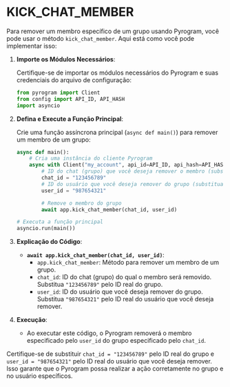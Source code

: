 # KICK_CHAT_MEMBER
Para remover um membro específico de um grupo usando Pyrogram, você pode usar o método `kick_chat_member`. Aqui está como você pode implementar isso:

1. **Importe os Módulos Necessários**:

   Certifique-se de importar os módulos necessários do Pyrogram e suas credenciais do arquivo de configuração:

   ```python
   from pyrogram import Client
   from config import API_ID, API_HASH
   import asyncio
   ```

2. **Defina e Execute a Função Principal**:

   Crie uma função assíncrona principal (`async def main()`) para remover um membro de um grupo:

   ```python
   async def main():
       # Cria uma instância do cliente Pyrogram
       async with Client("my_account", api_id=API_ID, api_hash=API_HASH) as app:
           # ID do chat (grupo) que você deseja remover o membro (substitua com o ID real do chat)
           chat_id = "123456789"
           # ID do usuário que você deseja remover do grupo (substitua com o ID real do usuário)
           user_id = "987654321"

           # Remove o membro do grupo
           await app.kick_chat_member(chat_id, user_id)

   # Executa a função principal
   asyncio.run(main())
   ```

3. **Explicação do Código**:

   - **`await app.kick_chat_member(chat_id, user_id)`**:
     - `app.kick_chat_member`: Método para remover um membro de um grupo.
     - `chat_id`: ID do chat (grupo) do qual o membro será removido. Substitua `"123456789"` pelo ID real do grupo.
     - `user_id`: ID do usuário que você deseja remover do grupo. Substitua `"987654321"` pelo ID real do usuário que você deseja remover.

4. **Execução**:

   - Ao executar este código, o Pyrogram removerá o membro especificado pelo `user_id` do grupo especificado pelo `chat_id`.

Certifique-se de substituir `chat_id = "123456789"` pelo ID real do grupo e `user_id = "987654321"` pelo ID real do usuário que você deseja remover. Isso garante que o Pyrogram possa realizar a ação corretamente no grupo e no usuário específicos.